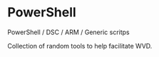 # PowerShell
PowerShell / DSC / ARM / Generic scritps

Collection of random tools to help facilitate WVD.
